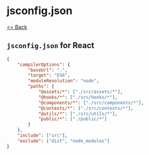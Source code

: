 # jsconfig.json

[<= Back](../README.md)

## `jsconfig.json` for React

```json
{
	"compilerOptions": {
		"baseUrl": ".",
		"target": "ES6",
		"moduleResolution": "node",
		"paths": {
			"@assets/*": ["./src/assets/*"],
			"@hooks/*": ["./src/hooks/*"],
			"@components/*": ["./src/components/*"],
			"@contexts/*": ["./src/contexts/*"],
			"@utils/*": ["./src/utils/*"],
			"public/*": ["./public/*"]
		}
	},
	"include": ["src"],
	"exclude": ["dist", "node_modules"]
}
```
